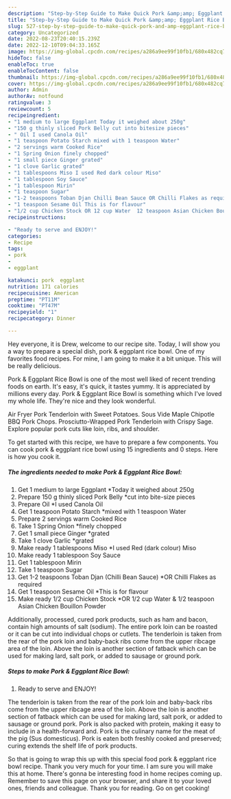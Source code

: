 ```yaml
---
description: "Step-by-Step Guide to Make Quick Pork &amp;amp; Eggplant Rice Bowl"
title: "Step-by-Step Guide to Make Quick Pork &amp;amp; Eggplant Rice Bowl"
slug: 527-step-by-step-guide-to-make-quick-pork-and-amp-eggplant-rice-bowl
category: Uncategorized
date: 2022-08-23T20:40:15.239Z
date: 2022-12-10T09:04:33.165Z
image: https://img-global.cpcdn.com/recipes/a286a9ee99f10fb1/680x482cq70/pork-eggplant-rice-bowl-recipe-main-photo.jpg
hideToc: false
enableToc: true
enableTocContent: false
thumbnail: https://img-global.cpcdn.com/recipes/a286a9ee99f10fb1/680x482cq70/pork-eggplant-rice-bowl-recipe-main-photo.jpg
cover: https://img-global.cpcdn.com/recipes/a286a9ee99f10fb1/680x482cq70/pork-eggplant-rice-bowl-recipe-main-photo.jpg
author: Admin
authorAv: notfound
ratingvalue: 3
reviewcount: 5
recipeingredient:
- "1 medium to large Eggplant Today it weighed about 250g"
- "150 g thinly sliced Pork Belly cut into bitesize pieces"
- " Oil I used Canola Oil"
- "1 teaspoon Potato Starch mixed with 1 teaspoon Water"
- "2 servings warm Cooked Rice"
- "1 Spring Onion finely chopped"
- "1 small piece Ginger grated"
- "1 clove Garlic grated"
- "1 tablespoons Miso I used Red dark colour Miso"
- "1 tablespoon Soy Sauce"
- "1 tablespoon Mirin"
- "1 teaspoon Sugar"
- "1-2 teaspoons Toban Djan Chilli Bean Sauce OR Chilli Flakes as required"
- "1 teaspoon Sesame Oil This is for flavour"
- "1/2 cup Chicken Stock OR 12 cup Water  12 teaspoon Asian Chicken Bouillon Powder"
recipeinstructions:

- "Ready to serve and ENJOY!"
categories:
- Recipe
tags:
- pork
- 
- eggplant

katakunci: pork  eggplant 
nutrition: 171 calories
recipecuisine: American
preptime: "PT11M"
cooktime: "PT47M"
recipeyield: "1"
recipecategory: Dinner

---
```



Hey everyone, it is Drew, welcome to our recipe site. Today, I will show you a way to prepare a special dish, pork &amp; eggplant rice bowl. One of my favorites food recipes. For mine, I am going to make it a bit unique. This will be really delicious.

Pork &amp; Eggplant Rice Bowl is one of the most well liked of recent trending foods on earth. It's easy, it's quick, it tastes yummy. It is appreciated by millions every day. Pork &amp; Eggplant Rice Bowl is something which I've loved my whole life. They're nice and they look wonderful.

Air Fryer Pork Tenderloin with Sweet Potatoes. Sous Vide Maple Chipotle BBQ Pork Chops. Prosciutto-Wrapped Pork Tenderloin with Crispy Sage. Explore popular pork cuts like loin, ribs, and shoulder.


To get started with this recipe, we have to prepare a few components. You can cook pork &amp; eggplant rice bowl using 15 ingredients and 0 steps. Here is how you cook it.

<!--inarticleads1-->

##### The ingredients needed to make Pork &amp; Eggplant Rice Bowl:

1. Get 1 medium to large Eggplant *Today it weighed about 250g
1. Prepare 150 g thinly sliced Pork Belly *cut into bite-size pieces
1. Prepare  Oil *I used Canola Oil
1. Get 1 teaspoon Potato Starch *mixed with 1 teaspoon Water
1. Prepare 2 servings warm Cooked Rice
1. Take 1 Spring Onion *finely chopped
1. Get 1 small piece Ginger *grated
1. Take 1 clove Garlic *grated
1. Make ready 1 tablespoons Miso *I used Red (dark colour) Miso
1. Make ready 1 tablespoon Soy Sauce
1. Get 1 tablespoon Mirin
1. Take 1 teaspoon Sugar
1. Get 1-2 teaspoons Toban Djan (Chilli Bean Sauce) *OR Chilli Flakes as required
1. Get 1 teaspoon Sesame Oil *This is for flavour
1. Make ready 1/2 cup Chicken Stock *OR 1/2 cup Water &amp; 1/2 teaspoon Asian Chicken Bouillon Powder


Additionally, processed, cured pork products, such as ham and bacon, contain high amounts of salt (sodium). The entire pork loin can be roasted or it can be cut into individual chops or cutlets. The tenderloin is taken from the rear of the pork loin and baby-back ribs come from the upper ribcage area of the loin. Above the loin is another section of fatback which can be used for making lard, salt pork, or added to sausage or ground pork. 

<!--inarticleads2-->

##### Steps to make Pork &amp; Eggplant Rice Bowl:


1. Ready to serve and ENJOY!

The tenderloin is taken from the rear of the pork loin and baby-back ribs come from the upper ribcage area of the loin. Above the loin is another section of fatback which can be used for making lard, salt pork, or added to sausage or ground pork. Pork is also packed with protein, making it easy to include in a health-forward and. Pork is the culinary name for the meat of the pig (Sus domesticus). Pork is eaten both freshly cooked and preserved; curing extends the shelf life of pork products. 

So that is going to wrap this up with this special food pork &amp; eggplant rice bowl recipe. Thank you very much for your time. I am sure you will make this at home. There's gonna be interesting food in home recipes coming up. Remember to save this page on your browser, and share it to your loved ones, friends and colleague. Thank you for reading. Go on get cooking!
